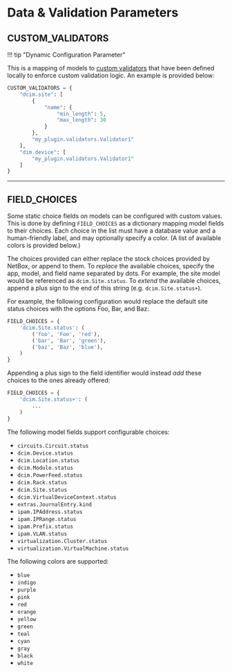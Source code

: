 # Data & Validation Parameters

## CUSTOM_VALIDATORS

!!! tip "Dynamic Configuration Parameter"

This is a mapping of models to [custom validators](../customization/custom-validation.md) that have been defined locally to enforce custom validation logic. An example is provided below:

```python
CUSTOM_VALIDATORS = {
    "dcim.site": [
        {
            "name": {
                "min_length": 5,
                "max_length": 30
            }
        },
        "my_plugin.validators.Validator1"
    ],
    "dim.device": [
        "my_plugin.validators.Validator1"
    ]
}
```

---

## FIELD_CHOICES

Some static choice fields on models can be configured with custom values. This is done by defining `FIELD_CHOICES` as a dictionary mapping model fields to their choices. Each choice in the list must have a database value and a human-friendly label, and may optionally specify a color. (A list of available colors is provided below.)

The choices provided can either replace the stock choices provided by NetBox, or append to them. To _replace_ the available choices, specify the app, model, and field name separated by dots. For example, the site model would be referenced as `dcim.Site.status`. To _extend_ the available choices, append a plus sign to the end of this string (e.g. `dcim.Site.status+`).

For example, the following configuration would replace the default site status choices with the options Foo, Bar, and Baz:

```python
FIELD_CHOICES = {
    'dcim.Site.status': (
        ('foo', 'Foo', 'red'),
        ('bar', 'Bar', 'green'),
        ('baz', 'Baz', 'blue'),
    )
}
```

Appending a plus sign to the field identifier would instead _add_ these choices to the ones already offered:

```python
FIELD_CHOICES = {
    'dcim.Site.status+': (
        ...
    )
}
```

The following model fields support configurable choices:

* `circuits.Circuit.status`
* `dcim.Device.status`
* `dcim.Location.status`
* `dcim.Module.status`
* `dcim.PowerFeed.status`
* `dcim.Rack.status`
* `dcim.Site.status`
* `dcim.VirtualDeviceContext.status`
* `extras.JournalEntry.kind`
* `ipam.IPAddress.status`
* `ipam.IPRange.status`
* `ipam.Prefix.status`
* `ipam.VLAN.status`
* `virtualization.Cluster.status`
* `virtualization.VirtualMachine.status`

The following colors are supported:

* `blue`
* `indigo`
* `purple`
* `pink`
* `red`
* `orange`
* `yellow`
* `green`
* `teal`
* `cyan`
* `gray`
* `black`
* `white`
